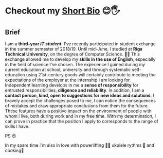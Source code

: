 # Checkout my [Short Bio](https://adrianghub.github.io/short-bio/) 😊🖐 

## Brief 

I am a **third-year _IT student_**.  I've recently participated in student exchange in the
summer semester of 2018/19. Until mid-June, I studied at **Riga Technical
University**, on the degree of Computer Science. 👨‍🎓
This exchange allowed me to develop my **skills in the use of English**, especially in
the field of science I've chosen. 
The experience I gained during my current education at school, university and
through systematic self-education using 21st-century goods will certainly
contribute to meeting the expectations of the employer at the internship I am
looking for.   
Independent learning develops in me a **sense of responsibility** for entrusted
responsibilities, **diligence and reliability**. In addition, I am a **contact person, kind,
open to suggestions for new ideas and solutions**. I bravely accept the challenges
posed to me, I can notice the consequences of mistakes and draw appropriate
conclusions from them for the future.  
These features have a positive impact on the environment of people with whom I
live, both during work and in my free time. With my determination, I can prove in
practice that the position I apply to corresponds to the range of skills I
have.

PS 😉  

In my spare time I'm also in love with powerlifting 🏋️‍♀️ ukulele rythms 🎸 and cooking🥧 
